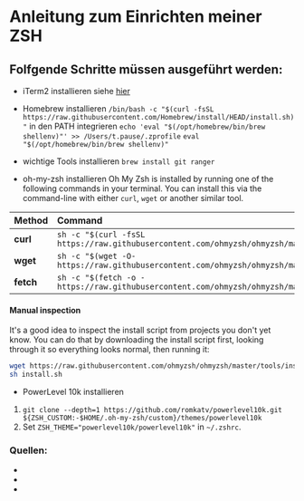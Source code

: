 # Anleitung zum Einrichten meiner ZSH
## Folfgende Schritte müssen ausgeführt werden:

* iTerm2 installieren 
siehe [hier](https://iterm2.com/downloads.html)

* Homebrew installieren
`/bin/bash -c "$(curl -fsSL https://raw.githubusercontent.com/Homebrew/install/HEAD/install.sh)"`
in den PATH integrieren
`echo 'eval "$(/opt/homebrew/bin/brew shellenv)"' >> /Users/t.pause/.zprofile`
`eval "$(/opt/homebrew/bin/brew shellenv)"`

* wichtige Tools installieren
`brew install git ranger`

* oh-my-zsh installieren
Oh My Zsh is installed by running one of the following commands in your terminal. You can install this via the command-line with either `curl`, `wget` or another similar tool.

| Method    | Command                                                                                           |
|:----------|:--------------------------------------------------------------------------------------------------|
| **curl**  | `sh -c "$(curl -fsSL https://raw.githubusercontent.com/ohmyzsh/ohmyzsh/master/tools/install.sh)"` |
| **wget**  | `sh -c "$(wget -O- https://raw.githubusercontent.com/ohmyzsh/ohmyzsh/master/tools/install.sh)"`   |
| **fetch** | `sh -c "$(fetch -o - https://raw.githubusercontent.com/ohmyzsh/ohmyzsh/master/tools/install.sh)"` |

#### Manual inspection

It's a good idea to inspect the install script from projects you don't yet know. You can do
that by downloading the install script first, looking through it so everything looks normal,
then running it:

```sh
wget https://raw.githubusercontent.com/ohmyzsh/ohmyzsh/master/tools/install.sh
sh install.sh
```

* PowerLevel 10k installieren
1. `git clone --depth=1 https://github.com/romkatv/powerlevel10k.git ${ZSH_CUSTOM:-$HOME/.oh-my-zsh/custom}/themes/powerlevel10k`
2. Set `ZSH_THEME="powerlevel10k/powerlevel10k"` in `~/.zshrc`.

### Quellen:
* [](https://github.com/ohmyzsh/ohmyzsh)
* [](https://github.com/romkatv/powerlevel10k)
* []()
